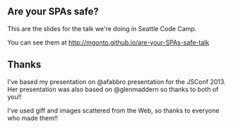 ## Are your SPAs safe?

This are the slides for the talk we're doing in Seattle Code Camp.

You can see them at http://mgonto.github.io/are-your-SPAs-safe-talk

## Thanks

I've based my presentation on @afabbro presentation for the JSConf 2013. Her presentation was also based on @glenmaddern so thanks to both of you!!

I've used giff and images scattered from the Web, so thanks to everyone who made them!!
